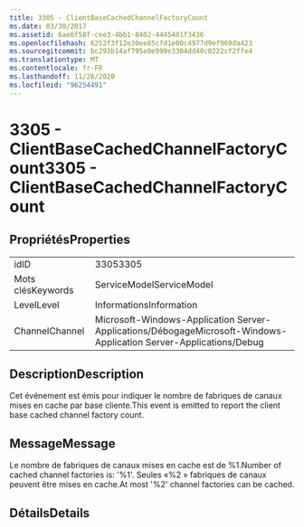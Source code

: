 ```yaml
---
title: 3305 - ClientBaseCachedChannelFactoryCount
ms.date: 03/30/2017
ms.assetid: 6ae6f58f-cee3-4bb1-8402-4445401f3436
ms.openlocfilehash: 6252f3f12e30ee85cfd1e00c4977d9ef969da423
ms.sourcegitcommit: bc293b14af795e0e999e3304dd40c0222cf2ffe4
ms.translationtype: MT
ms.contentlocale: fr-FR
ms.lasthandoff: 11/26/2020
ms.locfileid: "96254491"
---
```

# <a name="3305---clientbasecachedchannelfactorycount"></a><span data-ttu-id="18569-102">3305 - ClientBaseCachedChannelFactoryCount</span><span class="sxs-lookup"><span data-stu-id="18569-102">3305 - ClientBaseCachedChannelFactoryCount</span></span>

## <a name="properties"></a><span data-ttu-id="18569-103">Propriétés</span><span class="sxs-lookup"><span data-stu-id="18569-103">Properties</span></span>  
  
|||  
|-|-|  
|<span data-ttu-id="18569-104">id</span><span class="sxs-lookup"><span data-stu-id="18569-104">ID</span></span>|<span data-ttu-id="18569-105">3305</span><span class="sxs-lookup"><span data-stu-id="18569-105">3305</span></span>|  
|<span data-ttu-id="18569-106">Mots clés</span><span class="sxs-lookup"><span data-stu-id="18569-106">Keywords</span></span>|<span data-ttu-id="18569-107">ServiceModel</span><span class="sxs-lookup"><span data-stu-id="18569-107">ServiceModel</span></span>|  
|<span data-ttu-id="18569-108">Level</span><span class="sxs-lookup"><span data-stu-id="18569-108">Level</span></span>|<span data-ttu-id="18569-109">Informations</span><span class="sxs-lookup"><span data-stu-id="18569-109">Information</span></span>|  
|<span data-ttu-id="18569-110">Channel</span><span class="sxs-lookup"><span data-stu-id="18569-110">Channel</span></span>|<span data-ttu-id="18569-111">Microsoft-Windows-Application Server-Applications/Débogage</span><span class="sxs-lookup"><span data-stu-id="18569-111">Microsoft-Windows-Application Server-Applications/Debug</span></span>|  
  
## <a name="description"></a><span data-ttu-id="18569-112">Description</span><span class="sxs-lookup"><span data-stu-id="18569-112">Description</span></span>  

 <span data-ttu-id="18569-113">Cet événement est émis pour indiquer le nombre de fabriques de canaux mises en cache par base cliente.</span><span class="sxs-lookup"><span data-stu-id="18569-113">This event is emitted to report the client base cached channel factory count.</span></span>  
  
## <a name="message"></a><span data-ttu-id="18569-114">Message</span><span class="sxs-lookup"><span data-stu-id="18569-114">Message</span></span>  

 <span data-ttu-id="18569-115">Le nombre de fabriques de canaux mises en cache est de %1.</span><span class="sxs-lookup"><span data-stu-id="18569-115">Number of cached channel factories is: '%1'.</span></span>  <span data-ttu-id="18569-116">Seules «%2 » fabriques de canaux peuvent être mises en cache.</span><span class="sxs-lookup"><span data-stu-id="18569-116">At most '%2' channel factories can be cached.</span></span>  
  
## <a name="details"></a><span data-ttu-id="18569-117">Détails</span><span class="sxs-lookup"><span data-stu-id="18569-117">Details</span></span>

